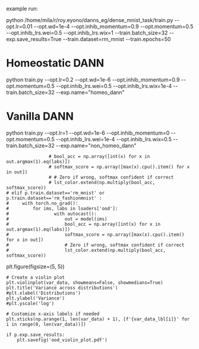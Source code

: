 example run:

python /home/mila/r/roy.eyono/danns_eg/dense_mnist_task/train.py --opt.lr=0.01 --opt.wd=1e-4 --opt.inhib_momentum=0.9 --opt.momentum=0.5 --opt.inhib_lrs.wei=0.5 --opt.inhib_lrs.wix=1 --train.batch_size=32 --exp.save_results=True --train.dataset=rm_mnist --train.epochs=50

# Homeostatic DANN
python train.py --opt.lr=0.2 --opt.wd=1e-6 --opt.inhib_momentum=0.9 --opt.momentum=0.5 --opt.inhib_lrs.wei=0.5 --opt.inhib_lrs.wix=1e-4 --train.batch_size=32 --exp.name="homeo_dann"

# Vanilla DANN
python train.py --opt.lr=1 --opt.wd=1e-6 --opt.inhib_momentum=0 --opt.momentum=0.5 --opt.inhib_lrs.wei=1e-4 --opt.inhib_lrs.wix=0.5 --train.batch_size=32 --exp.name="non_homeo_dann"



                    # bool_acc = np.array([int(x) for x in out.argmax(1).eq(labs)])
                    # softmax_score = np.array([max(x).cpu().item() for x in out])
                    # # Zero if wrong, softmax confident if correct
                    # lst_color.extend(np.multiply(bool_acc, softmax_score))
    # elif p.train.dataset=='rm_mnist' or p.train.dataset=='rm_fashionmnist' :
    #     with torch.no_grad():
    #         for ims, labs in loaders['ood']:
    #                 with autocast():
    #                     out = model(ims)
    #                     bool_acc = np.array([int(x) for x in out.argmax(1).eq(labs)])
    #                     softmax_score = np.array([max(x).cpu().item() for x in out])
    #                     # Zero if wrong, softmax confident if correct
    #                     lst_color.extend(np.multiply(bool_acc, softmax_score))


plt.figure(figsize=(5, 5))

    # Create a violin plot
    plt.violinplot(var_data, showmeans=False, showmedians=True)
    plt.title('Variance across distributions')
    #plt.xlabel('Distributions')
    plt.ylabel('Variance')
    #plt.yscale('log')

    # Customize x-axis labels if needed
    plt.xticks(np.arange(1, len(var_data) + 1), [f'{var_data_lbl[i]}' for i in range(0, len(var_data))])

    if p.exp.save_results:
        plt.savefig('ood_violin_plot.pdf')